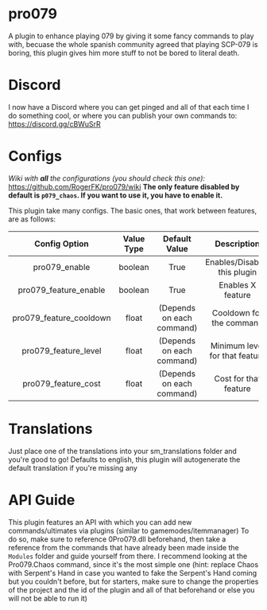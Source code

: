 # pro079
A plugin to enhance playing 079 by giving it some fancy commands to play with, becuase the whole spanish community agreed that playing SCP-079 is boring, this plugin gives him more stuff to not be bored to literal death.

# Discord
I now have a Discord where you can get pinged and all of that each time I do something cool, or where you can publish your own commands to: https://discord.gg/cBWuSrR

# Configs

*Wiki with **all** the configurations (you should check this one):* https://github.com/RogerFK/pro079/wiki
**The only feature disabled by default is `p079_chaos`. If you want to use it, you have to enable it.**

This plugin take many configs. The basic ones, that work between features, are as follows:

| Config Option | Value Type | Default Value | Description |
|:-----------------------:|:----------:|:-------------------------:|:------------------------------:|
| pro079_enable | boolean | True | Enables/Disables this plugin |
| pro079_feature_enable | boolean | True | Enables X feature |
| pro079_feature_cooldown | float | (Depends on each command) | Cooldown for the command |
| pro079_feature_level | float | (Depends on each command) | Minimum level for that feature |
| pro079_feature_cost | float | (Depends on each command) | Cost for that feature |

# Translations
Just place one of the translations into your sm_translations folder and you're good to go! Defaults to english, this plugin will autogenerate the default translation if you're missing any

# API Guide

This plugin features an API with which you can add new commands/ultimates via plugins (similar to gamemodes/itemmanager)
To do so, make sure to reference 0Pro079.dll beforehand, then take a reference from the commands that have already been made inside the `Modules` folder and guide yourself from there. I recommend looking at the Pro079.Chaos command, since it's the most simple one (hint: replace Chaos with Serpent's Hand in case you wanted to fake the Serpent's Hand coming but you couldn't before, but for starters, make sure to change the properties of the project and the id of the plugin and all of that beforehand or else you will not be able to run it)

